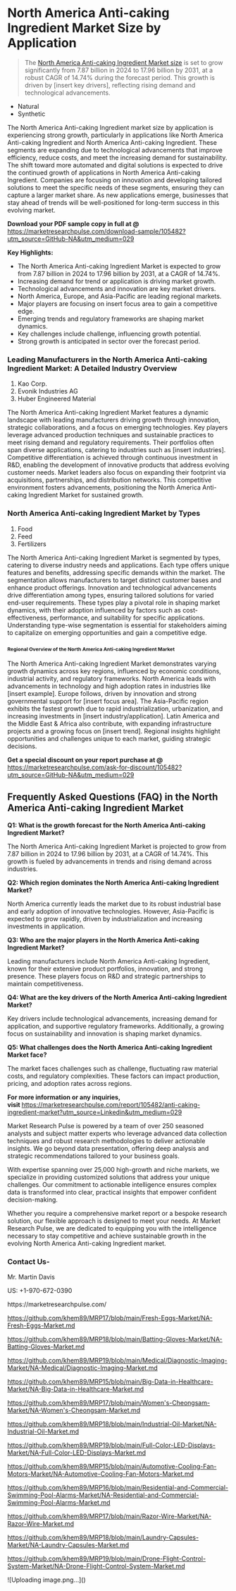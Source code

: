 <h1>North America Anti-caking Ingredient Market&nbsp;Size by Application</h1><blockquote><p>The <a href="https://marketresearchpulse.com/download-sample/105482?utm_source=GitHub-NA&amp;utm_medium=029">North America Anti-caking Ingredient Market size</a> is set to grow significantly from 7.87 billion in 2024 to 17.96 billion by 2031, at a robust CAGR of 14.74% during the forecast period. This growth is driven by [insert key drivers], reflecting rising demand and technological advancements.</p></blockquote><ul><li>Natural<li> Synthetic</li></ul><p>The North America Anti-caking Ingredient market size by application is experiencing strong growth, particularly in applications like North America Anti-caking Ingredient and North America Anti-caking Ingredient. These segments are expanding due to technological advancements that improve efficiency, reduce costs, and meet the increasing demand for sustainability. The shift toward more automated and digital solutions is expected to drive the continued growth of applications in North America Anti-caking Ingredient. Companies are focusing on innovation and developing tailored solutions to meet the specific needs of these segments, ensuring they can capture a larger market share. As new applications emerge, businesses that stay ahead of trends will be well-positioned for long-term success in this evolving market.</p><p><strong>Download your PDF sample copy in full at @ </strong><a href="https://marketresearchpulse.com/download-sample/105482?utm_source=GitHub-NA&amp;utm_medium=029">https://marketresearchpulse.com/download-sample/105482?utm_source=GitHub-NA&amp;utm_medium=029</a></p><p><strong>Key Highlights: </strong></p><ul><li>The North America Anti-caking Ingredient Market is expected to grow from 7.87 billion in 2024 to 17.96 billion by 2031, at a CAGR of 14.74%.</li><li>Increasing demand for trend or application is driving market growth.</li><li>Technological advancements and innovation are key market drivers.</li><li>North America, Europe, and Asia-Pacific are leading regional markets.</li><li>Major players are focusing on insert focus area to gain a competitive edge.</li><li>Emerging trends and regulatory frameworks are shaping market dynamics.</li><li>Key challenges include challenge, influencing growth potential.</li><li>Strong growth is anticipated in sector over the forecast period.</li></ul><h3>Leading Manufacturers in the North America Anti-caking Ingredient Market: A Detailed Industry Overview</h3><ol><li>Kao Corp.</li><li>Evonik Industries AG</li><li>Huber Engineered Material</li></ol><div class="flex max-w-full flex-col flex-grow"><div class="min-h-8 text-message flex w-full flex-col items-end gap-2 whitespace-normal break-words [.text-message+&amp;]:mt-5" dir="auto" data-message-author-role="assistant" data-message-id="fd8432e4-4910-450d-b182-61b7bfb0a01f" data-message-model-slug="gpt-4o"><div class="flex w-full flex-col gap-1 empty:hidden first:pt-[3px]"><div class="markdown prose w-full break-words dark:prose-invert light"><p>The North America Anti-caking Ingredient Market features a dynamic landscape with leading manufacturers driving growth through innovation, strategic collaborations, and a focus on emerging technologies. Key players leverage advanced production techniques and sustainable practices to meet rising demand and regulatory requirements. Their portfolios often span diverse applications, catering to industries such as [insert industries]. Competitive differentiation is achieved through continuous investment in R&amp;D, enabling the development of innovative products that address evolving customer needs. Market leaders also focus on expanding their footprint via acquisitions, partnerships, and distribution networks. This competitive environment fosters advancements, positioning the North America Anti-caking Ingredient Market for sustained growth.</p></div></div></div></div><h3>North America Anti-caking Ingredient Market by Types</h3><ol><li>Food<li> Feed<li> Fertilizers</li></ol><div class="flex max-w-full flex-col flex-grow"><div class="min-h-8 text-message flex w-full flex-col items-end gap-2 whitespace-normal break-words [.text-message+&amp;]:mt-5" dir="auto" data-message-author-role="assistant" data-message-id="084470be-0bb7-4664-bddf-5156b4f41249" data-message-model-slug="gpt-4o-mini"><div class="flex w-full flex-col gap-1 empty:hidden first:pt-[3px]"><div class="markdown prose w-full break-words dark:prose-invert light"><p>The North America Anti-caking Ingredient Market is segmented by types, catering to diverse industry needs and applications. Each type offers unique features and benefits, addressing specific demands within the market. The segmentation allows manufacturers to target distinct customer bases and enhance product offerings. Innovation and technological advancements drive differentiation among types, ensuring tailored solutions for varied end-user requirements. These types play a pivotal role in shaping market dynamics, with their adoption influenced by factors such as cost-effectiveness, performance, and suitability for specific applications. Understanding type-wise segmentation is essential for stakeholders aiming to capitalize on emerging opportunities and gain a competitive edge.</p></div></div></div></div><h3><span style="font-size: 11px;">Regional Overview of the North America Anti-caking Ingredient Market</span></h3><div class="flex max-w-full flex-col flex-grow"><div class="min-h-8 text-message flex w-full flex-col items-end gap-2 whitespace-normal break-words [.text-message+&amp;]:mt-5" dir="auto" data-message-author-role="assistant" data-message-id="e9038762-ce64-4e30-91c9-9bd413514231" data-message-model-slug="gpt-4o-mini"><div class="flex w-full flex-col gap-1 empty:hidden first:pt-[3px]"><div class="markdown prose w-full break-words dark:prose-invert light"><p>The North America Anti-caking Ingredient Market demonstrates varying growth dynamics across key regions, influenced by economic conditions, industrial activity, and regulatory frameworks. North America leads with advancements in technology and high adoption rates in industries like [insert example]. Europe follows, driven by innovation and strong governmental support for [insert focus area]. The Asia-Pacific region exhibits the fastest growth due to rapid industrialization, urbanization, and increasing investments in [insert industry/application]. Latin America and the Middle East &amp; Africa also contribute, with expanding infrastructure projects and a growing focus on [insert trend]. Regional insights highlight opportunities and challenges unique to each market, guiding strategic decisions.</p></div></div></div></div><p><strong>Get a special discount on your report purchase at @ </strong><a href="https://marketresearchpulse.com/ask-for-discount/105482?utm_source=GitHub-NA&amp;utm_medium=029">https://marketresearchpulse.com/ask-for-discount/105482?utm_source=GitHub-NA&amp;utm_medium=029</a></p><h2>Frequently Asked Questions (FAQ) in the North America Anti-caking Ingredient Market</h2><p><strong>Q1: What is the growth forecast for the North America Anti-caking Ingredient Market?</strong></p><p>The North America Anti-caking Ingredient Market is projected to grow from 7.87 billion in 2024 to 17.96 billion by 2031, at a CAGR of 14.74%. This growth is fueled by advancements in trends and rising demand across industries.</p><p><strong>Q2: Which region dominates the North America Anti-caking Ingredient Market?</strong></p><p>North America currently leads the market due to its robust industrial base and early adoption of innovative technologies. However, Asia-Pacific is expected to grow rapidly, driven by industrialization and increasing investments in application.</p><p><strong>Q3: Who are the major players in the North America Anti-caking Ingredient Market?</strong></p><p>Leading manufacturers include North America Anti-caking Ingredient, known for their extensive product portfolios, innovation, and strong presence. These players focus on R&amp;D and strategic partnerships to maintain competitiveness.</p><p><strong>Q4: What are the key drivers of the North America Anti-caking Ingredient Market?</strong></p><p>Key drivers include technological advancements, increasing demand for application, and supportive regulatory frameworks. Additionally, a growing focus on sustainability and innovation is shaping market dynamics.</p><p><strong>Q5: What challenges does the North America Anti-caking Ingredient Market face?</strong></p><p>The market faces challenges such as challenge, fluctuating raw material costs, and regulatory complexities. These factors can impact production, pricing, and adoption rates across regions.</p><p><strong>For more information or any inquiries, visit&nbsp;</strong><a href="https://marketresearchpulse.com/report/105482/anti-caking-ingredient-market?utm_source=Linkedin&utm_medium=029">https://marketresearchpulse.com/report/105482/anti-caking-ingredient-market?utm_source=Linkedin&utm_medium=029</a></p><p>Market Research Pulse is powered by a team of over 250 seasoned analysts and subject matter experts who leverage advanced data collection techniques and robust research methodologies to deliver actionable insights. We go beyond data presentation, offering deep analysis and strategic recommendations tailored to your business goals.</p><p>With expertise spanning over 25,000 high-growth and niche markets, we specialize in providing customized solutions that address your unique challenges. Our commitment to actionable intelligence ensures complex data is transformed into clear, practical insights that empower confident decision-making.</p><p>Whether you require a comprehensive market report or a bespoke research solution, our flexible approach is designed to meet your needs. At Market Research Pulse, we are dedicated to equipping you with the intelligence necessary to stay competitive and achieve sustainable growth in the evolving North America Anti-caking Ingredient market.</p><h3><strong>Contact Us-</strong></h3><p>Mr. Martin Davis</p><p>US: +1-970-672-0390</p><p>https://marketresearchpulse.com/</p><p><a href="https://github.com/khem89/MRP17/blob/main/Fresh-Eggs-Market/NA-Fresh-Eggs-Market.md">https://github.com/khem89/MRP17/blob/main/Fresh-Eggs-Market/NA-Fresh-Eggs-Market.md</a></p><p><a href="https://github.com/khem89/MRP18/blob/main/Batting-Gloves-Market/NA-Batting-Gloves-Market.md">https://github.com/khem89/MRP18/blob/main/Batting-Gloves-Market/NA-Batting-Gloves-Market.md</a></p><p><a href="https://github.com/khem89/MRP19/blob/main/Medical/Diagnostic-Imaging-Market/NA-Medical/Diagnostic-Imaging-Market.md">https://github.com/khem89/MRP19/blob/main/Medical/Diagnostic-Imaging-Market/NA-Medical/Diagnostic-Imaging-Market.md</a></p><p><a href="https://github.com/khem89/MRP15/blob/main/Big-Data-in-Healthcare-Market/NA-Big-Data-in-Healthcare-Market.md">https://github.com/khem89/MRP15/blob/main/Big-Data-in-Healthcare-Market/NA-Big-Data-in-Healthcare-Market.md</a></p><p><a href="https://github.com/khem89/MRP17/blob/main/Women's-Cheongsam-Market/NA-Women's-Cheongsam-Market.md">https://github.com/khem89/MRP17/blob/main/Women's-Cheongsam-Market/NA-Women's-Cheongsam-Market.md</a></p><p><a href="https://github.com/khem89/MRP18/blob/main/Industrial-Oil-Market/NA-Industrial-Oil-Market.md">https://github.com/khem89/MRP18/blob/main/Industrial-Oil-Market/NA-Industrial-Oil-Market.md</a></p><p><a href="https://github.com/khem89/MRP19/blob/main/Full-Color-LED-Displays-Market/NA-Full-Color-LED-Displays-Market.md">https://github.com/khem89/MRP19/blob/main/Full-Color-LED-Displays-Market/NA-Full-Color-LED-Displays-Market.md</a></p><p><a href="https://github.com/khem89/MRP15/blob/main/Automotive-Cooling-Fan-Motors-Market/NA-Automotive-Cooling-Fan-Motors-Market.md">https://github.com/khem89/MRP15/blob/main/Automotive-Cooling-Fan-Motors-Market/NA-Automotive-Cooling-Fan-Motors-Market.md</a></p><p><a href="https://github.com/khem89/MRP16/blob/main/Residential-and-Commercial-Swimming-Pool-Alarms-Market/NA-Residential-and-Commercial-Swimming-Pool-Alarms-Market.md">https://github.com/khem89/MRP16/blob/main/Residential-and-Commercial-Swimming-Pool-Alarms-Market/NA-Residential-and-Commercial-Swimming-Pool-Alarms-Market.md</a></p><p><a href="https://github.com/khem89/MRP17/blob/main/Razor-Wire-Market/NA-Razor-Wire-Market.md">https://github.com/khem89/MRP17/blob/main/Razor-Wire-Market/NA-Razor-Wire-Market.md</a></p><p><a href="https://github.com/khem89/MRP18/blob/main/Laundry-Capsules-Market/NA-Laundry-Capsules-Market.md">https://github.com/khem89/MRP18/blob/main/Laundry-Capsules-Market/NA-Laundry-Capsules-Market.md</a></p><p><a href="https://github.com/khem89/MRP19/blob/main/Drone-Flight-Control-System-Market/NA-Drone-Flight-Control-System-Market.md">https://github.com/khem89/MRP19/blob/main/Drone-Flight-Control-System-Market/NA-Drone-Flight-Control-System-Market.md</a></p>
![Uploading image.png…]()
